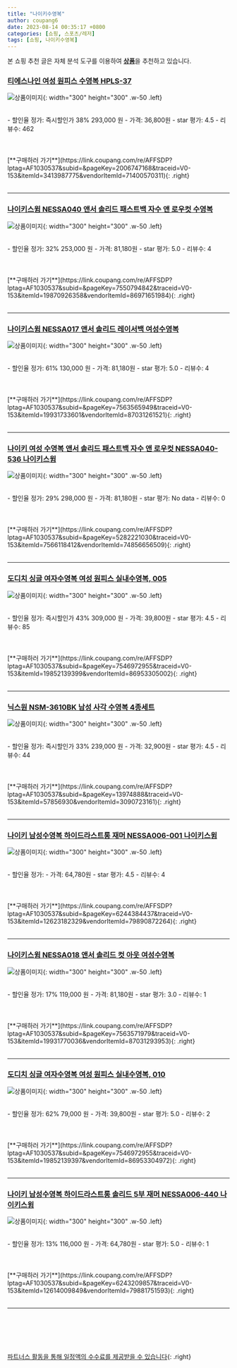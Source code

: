 ```yaml
---
title: "나이키수영복"
author: coupang6
date: 2023-08-14 00:35:17 +0800
categories: [쇼핑, 스포츠/레저]
tags: [쇼핑, 나이키수영복]
---
```


본 쇼핑 추천 글은 자체 분석 도구를 이용하여 [**상품**](https://link.coupang.com/a/bao1ui)을 추천하고 있습니다.

### [티에스나인 여성 원피스 수영복 HPLS-37](https://link.coupang.com/re/AFFSDP?lptag=AF1030537&subid=&pageKey=2006747168&traceid=V0-153&itemId=3413987775&vendorItemId=71400570311)

![상품이미지](https://thumbnail7.coupangcdn.com/thumbnails/remote/230x230ex/image/retail/images/2020/08/25/17/6/331901f7-b27a-4201-a6fe-9b0cef77ada2.jpg){: width="300" height="300" .w-50 .left}


<br>
- 할인율 정가: 즉시할인가 38%  293,000   원
- 가격: 36,800원
- star 평가: 4.5
- 리뷰수: 462
<br>
<br>
<br>
<br>
[**구매하러 가기**](https://link.coupang.com/re/AFFSDP?lptag=AF1030537&subid=&pageKey=2006747168&traceid=V0-153&itemId=3413987775&vendorItemId=71400570311){: .right}
<br>
<br>

---

### [나이키스윔 NESSA040 앤서 솔리드 패스트백 자수 앤 로우컷 수영복](https://link.coupang.com/re/AFFSDP?lptag=AF1030537&subid=&pageKey=7550794842&traceid=V0-153&itemId=19870926358&vendorItemId=86971651984)

![상품이미지](https://thumbnail9.coupangcdn.com/thumbnails/remote/230x230ex/image/vendor_inventory/0059/b66ff7cbe8ec2e37cd098a11377e3db0412eadd7e6d396665e4912176250.jpg){: width="300" height="300" .w-50 .left}


<br>
- 할인율 정가: 32%  253,000   원
- 가격: 81,180원
- star 평가: 5.0
- 리뷰수: 4
<br>
<br>
<br>
<br>
[**구매하러 가기**](https://link.coupang.com/re/AFFSDP?lptag=AF1030537&subid=&pageKey=7550794842&traceid=V0-153&itemId=19870926358&vendorItemId=86971651984){: .right}
<br>
<br>

---

### [나이키스윔 NESSA017 앤서 솔리드 레이서백 여성수영복](https://link.coupang.com/re/AFFSDP?lptag=AF1030537&subid=&pageKey=7563565949&traceid=V0-153&itemId=19931733601&vendorItemId=87031261521)

![상품이미지](https://thumbnail6.coupangcdn.com/thumbnails/remote/230x230ex/image/vendor_inventory/d3d3/e44fc277bb28ee1008d6858c847375c05de3fee2b5b8d989c4ac2b413938.jpg){: width="300" height="300" .w-50 .left}


<br>
- 할인율 정가: 61%  130,000   원
- 가격: 81,180원
- star 평가: 5.0
- 리뷰수: 4
<br>
<br>
<br>
<br>
[**구매하러 가기**](https://link.coupang.com/re/AFFSDP?lptag=AF1030537&subid=&pageKey=7563565949&traceid=V0-153&itemId=19931733601&vendorItemId=87031261521){: .right}
<br>
<br>

---

### [나이키 여성 수영복 앤서 솔리드 패스트백 자수 앤 로우컷 NESSA040-536 나이키스윔](https://link.coupang.com/re/AFFSDP?lptag=AF1030537&subid=&pageKey=5282221030&traceid=V0-153&itemId=7566118412&vendorItemId=74856656509)

![상품이미지](https://thumbnail9.coupangcdn.com/thumbnails/remote/230x230ex/image/vendor_inventory/1b28/864f3a04ec6f91ac6cf768c5285002b70b0730f16b3229fa7875c51ff084.jpg){: width="300" height="300" .w-50 .left}


<br>
- 할인율 정가: 29%  298,000   원
- 가격: 81,180원
- star 평가: No data
- 리뷰수: 0
<br>
<br>
<br>
<br>
[**구매하러 가기**](https://link.coupang.com/re/AFFSDP?lptag=AF1030537&subid=&pageKey=5282221030&traceid=V0-153&itemId=7566118412&vendorItemId=74856656509){: .right}
<br>
<br>

---

### [도디치 싱글 여자수영복 여성 원피스 실내수영복, 005](https://link.coupang.com/re/AFFSDP?lptag=AF1030537&subid=&pageKey=7546972955&traceid=V0-153&itemId=19852139399&vendorItemId=86953305002)

![상품이미지](https://thumbnail6.coupangcdn.com/thumbnails/remote/230x230ex/image/vendor_inventory/ee1a/f012b57497386e98125d1a611b917e7dded5ee81ef94e32d8f51197c3ac9.jpg){: width="300" height="300" .w-50 .left}


<br>
- 할인율 정가: 즉시할인가 43%  309,000   원
- 가격: 39,800원
- star 평가: 4.5
- 리뷰수: 85
<br>
<br>
<br>
<br>
[**구매하러 가기**](https://link.coupang.com/re/AFFSDP?lptag=AF1030537&subid=&pageKey=7546972955&traceid=V0-153&itemId=19852139399&vendorItemId=86953305002){: .right}
<br>
<br>

---

### [닉스원 NSM-3610BK 남성 사각 수영복 4종세트](https://link.coupang.com/re/AFFSDP?lptag=AF1030537&subid=&pageKey=13974888&traceid=V0-153&itemId=57856930&vendorItemId=3090723161)

![상품이미지](https://thumbnail10.coupangcdn.com/thumbnails/remote/230x230ex/image/vendor_inventory/412c/8c28de0b7fc3a4bc17f4dd14a72e84a51011b8a301321de206b1695b8d02.jpg){: width="300" height="300" .w-50 .left}


<br>
- 할인율 정가: 즉시할인가 33%  239,000   원
- 가격: 32,900원
- star 평가: 4.5
- 리뷰수: 44
<br>
<br>
<br>
<br>
[**구매하러 가기**](https://link.coupang.com/re/AFFSDP?lptag=AF1030537&subid=&pageKey=13974888&traceid=V0-153&itemId=57856930&vendorItemId=3090723161){: .right}
<br>
<br>

---

### [나이키 남성수영복 하이드라스트롱 재머 NESSA006-001 나이키스윔](https://link.coupang.com/re/AFFSDP?lptag=AF1030537&subid=&pageKey=6244384437&traceid=V0-153&itemId=12623182329&vendorItemId=79890872264)

![상품이미지](https://thumbnail9.coupangcdn.com/thumbnails/remote/230x230ex/image/vendor_inventory/f360/782ced487ea53ddc1bf6c09ea056fc9be2aaaf4447f6b89a280718bab623.jpg){: width="300" height="300" .w-50 .left}


<br>
- 할인율 정가: 
- 가격: 64,780원
- star 평가: 4.5
- 리뷰수: 4
<br>
<br>
<br>
<br>
[**구매하러 가기**](https://link.coupang.com/re/AFFSDP?lptag=AF1030537&subid=&pageKey=6244384437&traceid=V0-153&itemId=12623182329&vendorItemId=79890872264){: .right}
<br>
<br>

---

### [나이키스윔 NESSA018 앤서 솔리드 컷 아웃 여성수영복](https://link.coupang.com/re/AFFSDP?lptag=AF1030537&subid=&pageKey=7563571979&traceid=V0-153&itemId=19931770036&vendorItemId=87031293953)

![상품이미지](https://thumbnail7.coupangcdn.com/thumbnails/remote/230x230ex/image/vendor_inventory/39fe/ae67c06c05028216bb43e1b5461733227063b36ad4d546eacd09c816fc11.jpg){: width="300" height="300" .w-50 .left}


<br>
- 할인율 정가: 17%  119,000   원
- 가격: 81,180원
- star 평가: 3.0
- 리뷰수: 1
<br>
<br>
<br>
<br>
[**구매하러 가기**](https://link.coupang.com/re/AFFSDP?lptag=AF1030537&subid=&pageKey=7563571979&traceid=V0-153&itemId=19931770036&vendorItemId=87031293953){: .right}
<br>
<br>

---

### [도디치 싱글 여자수영복 여성 원피스 실내수영복, 010](https://link.coupang.com/re/AFFSDP?lptag=AF1030537&subid=&pageKey=7546972955&traceid=V0-153&itemId=19852139397&vendorItemId=86953304972)

![상품이미지](https://thumbnail10.coupangcdn.com/thumbnails/remote/230x230ex/image/vendor_inventory/bdb4/4985b219f1eb4bd70bb6a90eab5eaec22bf0dc3b07fc10758f1df0c3d30a.jpg){: width="300" height="300" .w-50 .left}


<br>
- 할인율 정가: 62%  79,000   원
- 가격: 39,800원
- star 평가: 5.0
- 리뷰수: 2
<br>
<br>
<br>
<br>
[**구매하러 가기**](https://link.coupang.com/re/AFFSDP?lptag=AF1030537&subid=&pageKey=7546972955&traceid=V0-153&itemId=19852139397&vendorItemId=86953304972){: .right}
<br>
<br>

---

### [나이키 남성수영복 하이드라스트롱 솔리드 5부 재머 NESSA006-440 나이키스윔](https://link.coupang.com/re/AFFSDP?lptag=AF1030537&subid=&pageKey=6243209857&traceid=V0-153&itemId=12614009849&vendorItemId=79881751593)

![상품이미지](https://thumbnail9.coupangcdn.com/thumbnails/remote/230x230ex/image/vendor_inventory/e377/f45ab585636754eac488be94967115f568747e64ffb30b40801398564a2f.jpg){: width="300" height="300" .w-50 .left}


<br>
- 할인율 정가: 13%  116,000   원
- 가격: 64,780원
- star 평가: 5.0
- 리뷰수: 1
<br>
<br>
<br>
<br>
[**구매하러 가기**](https://link.coupang.com/re/AFFSDP?lptag=AF1030537&subid=&pageKey=6243209857&traceid=V0-153&itemId=12614009849&vendorItemId=79881751593){: .right}
<br>
<br>

---
<br><br><br><br><br> [파트너스 활동을 통해 일정액의 수수료를 제공받을 수 있습니다](https://link.coupang.com/a/bao1ui){: .right}